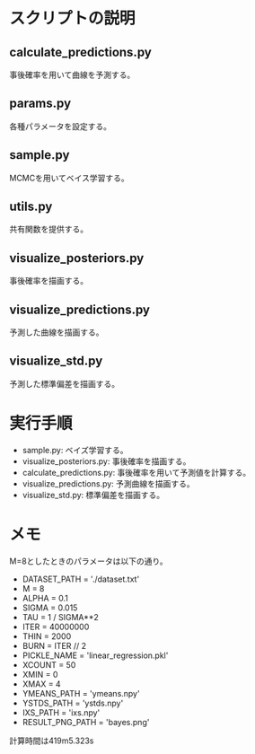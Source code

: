 # スクリプトの説明
## calculate\_predictions.py
事後確率を用いて曲線を予測する。

## params.py
各種パラメータを設定する。

## sample.py
MCMCを用いてベイス学習する。

## utils.py
共有関数を提供する。

## visualize\_posteriors.py
事後確率を描画する。

## visualize\_predictions.py
予測した曲線を描画する。

## visualize\_std.py
予測した標準偏差を描画する。

# 実行手順

- sample.py: ベイズ学習する。
- visualize\_posteriors.py: 事後確率を描画する。
- calculate\_predictions.py: 事後確率を用いて予測値を計算する。
- visualize\_predictions.py: 予測曲線を描画する。
- visualize\_std.py: 標準偏差を描画する。

# メモ
M=8としたときのパラメータは以下の通り。
- DATASET_PATH = './dataset.txt'
- M = 8
- ALPHA = 0.1
- SIGMA = 0.015
- TAU = 1 / SIGMA\*\*2
- ITER = 40000000
- THIN = 2000
- BURN = ITER // 2
- PICKLE\_NAME = 'linear\_regression.pkl'
- XCOUNT = 50
- XMIN = 0
- XMAX = 4
- YMEANS\_PATH = 'ymeans.npy'
- YSTDS\_PATH = 'ystds.npy'
- IXS\_PATH = 'ixs.npy'
- RESULT\_PNG\_PATH = 'bayes.png'

計算時間は419m5.323s
